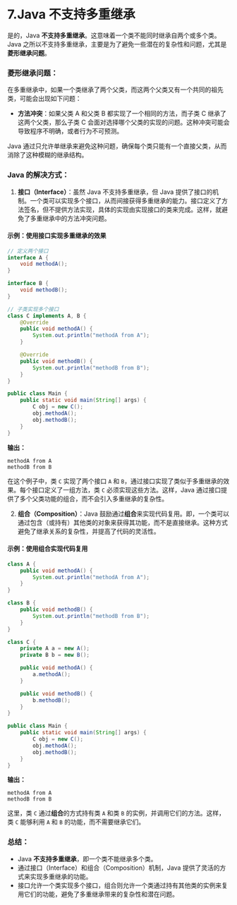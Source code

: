 # 7.Java 不支持多重继承

是的，Java **不支持多重继承**。这意味着一个类不能同时继承自两个或多个类。Java 之所以不支持多重继承，主要是为了避免一些潜在的复杂性和问题，尤其是**菱形继承问题**。

### 菱形继承问题：
在多重继承中，如果一个类继承了两个父类，而这两个父类又有一个共同的祖先类，可能会出现如下问题：

- **方法冲突**：如果父类 A 和父类 B 都实现了一个相同的方法，而子类 C 继承了这两个父类，那么子类 C 会面对选择哪个父类的实现的问题。这种冲突可能会导致程序不明确，或者行为不可预测。

Java 通过只允许单继承来避免这种问题，确保每个类只能有一个直接父类，从而消除了这种模糊的继承结构。

### Java 的解决方式：
1. **接口（Interface）**：虽然 Java 不支持多重继承，但 Java 提供了接口的机制。一个类可以实现多个接口，从而间接获得多重继承的能力。接口定义了方法签名，但不提供方法实现，具体的实现由实现接口的类来完成。这样，就避免了多重继承中的方法冲突问题。

#### 示例：使用接口实现多重继承的效果
```java
// 定义两个接口
interface A {
    void methodA();
}

interface B {
    void methodB();
}

// 子类实现多个接口
class C implements A, B {
    @Override
    public void methodA() {
        System.out.println("methodA from A");
    }

    @Override
    public void methodB() {
        System.out.println("methodB from B");
    }
}

public class Main {
    public static void main(String[] args) {
        C obj = new C();
        obj.methodA();
        obj.methodB();
    }
}
```

**输出：**
```
methodA from A
methodB from B
```

在这个例子中，类 `C` 实现了两个接口 `A` 和 `B`，通过接口实现了类似于多重继承的效果。每个接口定义了一组方法，类 `C` 必须实现这些方法。这样，Java 通过接口提供了多个父类功能的组合，而不会引入多重继承的复杂性。

2. **组合（Composition）**：Java 鼓励通过**组合**来实现代码复用。即，一个类可以通过包含（或持有）其他类的对象来获得其功能，而不是直接继承。这种方式避免了继承关系的复杂性，并提高了代码的灵活性。

#### 示例：使用组合实现代码复用
```java
class A {
    public void methodA() {
        System.out.println("methodA from A");
    }
}

class B {
    public void methodB() {
        System.out.println("methodB from B");
    }
}

class C {
    private A a = new A();
    private B b = new B();

    public void methodA() {
        a.methodA();
    }

    public void methodB() {
        b.methodB();
    }
}

public class Main {
    public static void main(String[] args) {
        C obj = new C();
        obj.methodA();
        obj.methodB();
    }
}
```

**输出：**
```
methodA from A
methodB from B
```

这里，类 `C` 通过**组合**的方式持有类 `A` 和类 `B` 的实例，并调用它们的方法。这样，类 `C` 能够利用 `A` 和 `B` 的功能，而不需要继承它们。

### 总结：
- Java **不支持多重继承**，即一个类不能继承多个类。
- 通过接口（Interface）和组合（Composition）机制，Java 提供了灵活的方式来实现多重继承的功能。
- 接口允许一个类实现多个接口，组合则允许一个类通过持有其他类的实例来复用它们的功能，避免了多重继承带来的复杂性和潜在问题。